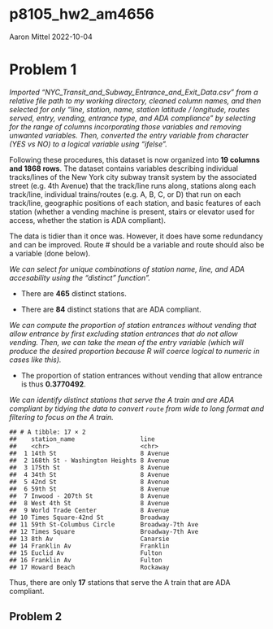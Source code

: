 p8105_hw2_am4656
================
Aaron Mittel
2022-10-04

# Problem 1

*Imported “NYC_Transit_and_Subway_Entrance_and_Exit_Data.csv” from a
relative file path to my working directory, cleaned column names, and
then selected for only “line, station, name, station latitude /
longitude, routes served, entry, vending, entrance type, and ADA
compliance” by selecting for the range of columns incorporating those
variables and removing unwanted variables. Then, converted the entry
variable from character (YES vs NO) to a logical variable using
“ifelse”.*

Following these procedures, this dataset is now organized into **19
columns and 1868 rows**. The dataset contains variables describing
individual tracks/lines of the New York city subway transit system by
the associated street (e.g. 4th Avenue) that the track/line runs along,
stations along each track/line, individual trains/routes (e.g. A, B, C,
or D) that run on each track/line, geographic positions of each station,
and basic features of each station (whether a vending machine is
present, stairs or elevator used for access, whether the station is ADA
compliant).

The data is tidier than it once was. However, it does have some
redundancy and can be improved. Route \# should be a variable and route
should also be a variable (done below).

*We can select for unique combinations of station name, line, and ADA
accesability using the “distinct” function”.*

-   There are **465** distinct stations.

-   There are **84** distinct stations that are ADA compliant.

*We can compute the proportion of station entrances without vending that
allow entrance by first excluding station entrances that do not allow
vending. Then, we can take the mean of the entry variable (which will
produce the desired proportion because R will coerce logical to numeric
in cases like this).*

-   The proportion of station entrances without vending that allow
    entrance is thus **0.3770492**.

*We can identify distinct stations that serve the A train and are ADA
compliant by tidying the data to convert `route` from wide to long
format and filtering to focus on the A train.*

    ## # A tibble: 17 × 2
    ##    station_name                  line            
    ##    <chr>                         <chr>           
    ##  1 14th St                       8 Avenue        
    ##  2 168th St - Washington Heights 8 Avenue        
    ##  3 175th St                      8 Avenue        
    ##  4 34th St                       8 Avenue        
    ##  5 42nd St                       8 Avenue        
    ##  6 59th St                       8 Avenue        
    ##  7 Inwood - 207th St             8 Avenue        
    ##  8 West 4th St                   8 Avenue        
    ##  9 World Trade Center            8 Avenue        
    ## 10 Times Square-42nd St          Broadway        
    ## 11 59th St-Columbus Circle       Broadway-7th Ave
    ## 12 Times Square                  Broadway-7th Ave
    ## 13 8th Av                        Canarsie        
    ## 14 Franklin Av                   Franklin        
    ## 15 Euclid Av                     Fulton          
    ## 16 Franklin Av                   Fulton          
    ## 17 Howard Beach                  Rockaway

Thus, there are only **17** stations that serve the A train that are ADA
compliant.

## Problem 2
